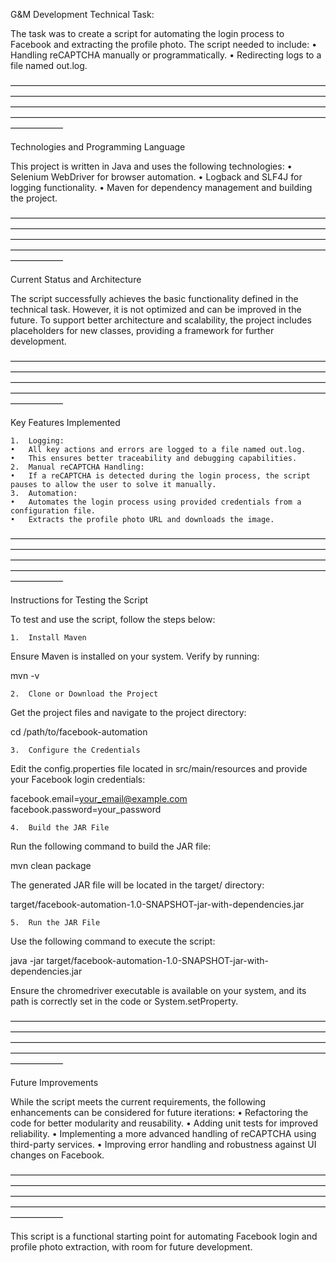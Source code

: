 G&M Development Technical Task:

The task was to create a script for automating the login process to Facebook and extracting the profile photo. The script needed to include:
	•	Handling reCAPTCHA manually or programmatically.
	•	Redirecting logs to a file named out.log.

——————————————————————————————————————————————————————————————————————————————————————————————————————————————————————————————————————————————————————

Technologies and Programming Language

This project is written in Java and uses the following technologies:
	•	Selenium WebDriver for browser automation.
	•	Logback and SLF4J for logging functionality.
	•	Maven for dependency management and building the project.

——————————————————————————————————————————————————————————————————————————————————————————————————————————————————————————————————————————————————————

Current Status and Architecture

The script successfully achieves the basic functionality defined in the technical task.
However, it is not optimized and can be improved in the future.
To support better architecture and scalability, the project includes placeholders for new classes, providing a framework for further development.

——————————————————————————————————————————————————————————————————————————————————————————————————————————————————————————————————————————————————————

Key Features Implemented

	1.	Logging:
	•	All key actions and errors are logged to a file named out.log.
	•	This ensures better traceability and debugging capabilities.
	2.	Manual reCAPTCHA Handling:
	•	If a reCAPTCHA is detected during the login process, the script pauses to allow the user to solve it manually.
	3.	Automation:
	•	Automates the login process using provided credentials from a configuration file.
	•	Extracts the profile photo URL and downloads the image.

——————————————————————————————————————————————————————————————————————————————————————————————————————————————————————————————————————————————————————

Instructions for Testing the Script

To test and use the script, follow the steps below:

	1.	Install Maven
Ensure Maven is installed on your system. Verify by running:

mvn -v

	2.	Clone or Download the Project
Get the project files and navigate to the project directory:

cd /path/to/facebook-automation

	3.	Configure the Credentials
Edit the config.properties file located in src/main/resources and provide your Facebook login credentials:

facebook.email=your_email@example.com
facebook.password=your_password

	4.	Build the JAR File
Run the following command to build the JAR file:

mvn clean package

The generated JAR file will be located in the target/ directory:

target/facebook-automation-1.0-SNAPSHOT-jar-with-dependencies.jar

	5.	Run the JAR File
Use the following command to execute the script:

java -jar target/facebook-automation-1.0-SNAPSHOT-jar-with-dependencies.jar

Ensure the chromedriver executable is available on your system, and its path is correctly set in the code or System.setProperty.

——————————————————————————————————————————————————————————————————————————————————————————————————————————————————————————————————————————————————————

Future Improvements

While the script meets the current requirements, the following enhancements can be considered for future iterations:
	•	Refactoring the code for better modularity and reusability.
	•	Adding unit tests for improved reliability.
	•	Implementing a more advanced handling of reCAPTCHA using third-party services.
	•	Improving error handling and robustness against UI changes on Facebook.

——————————————————————————————————————————————————————————————————————————————————————————————————————————————————————————————————————————————————————

This script is a functional starting point for automating Facebook login and profile photo extraction, with room for future development.
